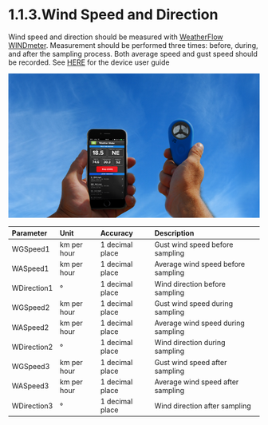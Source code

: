 # 1.1.3.Wind Speed and Direction

Wind speed and direction should be measured with [WeatherFlow WINDmeter](https://weatherflow.com/weather-meter/). Measurement should be performed three times: before, during, and after the sampling process. Both average speed and gust speed should be recorded. See [HERE](https://help.weatherflow.com/hc/en-us/articles/207905908-WEATHERmeter-User-Guide) for the device user guide

![Figure 1.1.3 Wind speed and direction measurement](../../.gitbook/assets/1.1.3.png)

| Parameter | Unit | Accuracy | Description |
| :--- | :--- | :--- | :--- |
| WGSpeed1 | km per hour | 1 decimal place | Gust wind speed before sampling |
| WASpeed1 | km per hour | 1 decimal place | Average wind speed before sampling |
| WDirection1 | ° | 1 decimal place | Wind direction before sampling |
| WGSpeed2 | km per hour | 1 decimal place | Gust wind speed during sampling |
| WASpeed2 | km per hour | 1 decimal place | Average wind speed during sampling |
| WDirection2 | ° | 1 decimal place | Wind direction during sampling |
| WGSpeed3 | km per hour | 1 decimal place | Gust wind speed after sampling |
| WASpeed3 | km per hour | 1 decimal place | Average wind speed after sampling |
| WDirection3 | ° | 1 decimal place | Wind direction after sampling |

